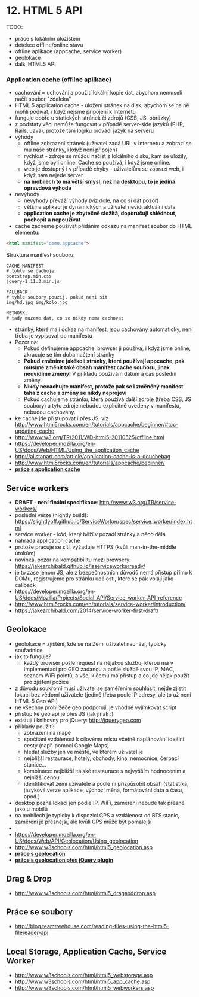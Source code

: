 # 12. HTML 5 API

TODO:
- práce s lokálním úložištěm
- detekce offline/online stavu
- offline aplikace (appcache, service worker)
- geolokace
- další HTML5 API




### Application cache (offline aplikace)

  * cachování = uchování a použití lokální kopie dat, abychom nemuseli načít soubor "zdaleka"
  * HTML 5 application cache - uložení stránek na disk, abychom se na ně mohli podívat, i když nejsme připojení k Internetu
  * funguje dobře u statických stránek či zdrojů (CSS, JS, obrázky)
  * z podstaty věci nemůže fungovat v případě server-side jazyků (PHP, Rails, Java), protože tam logiku provádí jazyk na serveru
  * výhody
    * offline zobrazení stránek (uživatel zadá URL v Internetu a zobrazí se mu naše stránky, i když není připojen)
    * rychlost - zdroje se můžou načíst z lokálního disku, kam se uložily, když jsme byli online. Cache se používá, i když jsme online.
    * web je dostupný i v případě chyby - uživatelům se zobrazí web, i když nám nejede server
    * **na mobilech to má větší smysl, než na desktopu, to je jediná opravdová výhoda**
  * nevýhody
    * nevýhody převáží výhody (viz dole, na co si dát pozor)
    * většina aplikací je dynamických a uživatel nevidí aktuální data
    * **application cache je zbytečně složitá, doporučuji shlédnout, pochopit a nepoužívat**
  * cache začneme používat přidáním odkazu na manifest soubor do HTML elementu:

```html
<html manifest="demo.appcache">
```
  Struktura manifest souboru:

```
CACHE MANIFEST
# tohle se cachuje
bootstrap.min.css
jquery-1.11.3.min.js

FALLBACK:
# tyhle soubory pouzij, pokud neni sit
img/hd.jpg img/kolo.jpg

NETWORK:
# tady muzeme dat, co se nikdy nema cachovat
```

  * stránky, které mají odkaz na manifest, jsou cachovány automaticky, není třeba je vypisovat do manifestu
  * Pozor na:
    * Pokud definujeme appcache, browser ji používá, i když jsme online, zkracuje se tím doba načtení stránky
    * **Pokud změníme jakékoli stránky, které používají appcache, pak musíme změnit také obsah manifest cache souboru, jinak neuvidíme změny!** V příkladu používám datum a čas poslední změny.
    * **Nikdy necachujte manifest, protože pak se i změněný manifest tahá z cache a změny se nikdy neprojeví**
    * Pokud cachujeme stránku, která používá další zdroje (třeba CSS, JS soubory) a tyto zdroje nebudou explicitně uvedeny v manifestu, nebudou cachovány.
  * ke cache jde přistupovat i přes JS, viz http://www.html5rocks.com/en/tutorials/appcache/beginner/#toc-updating-cache
  * http://www.w3.org/TR/2011/WD-html5-20110525/offline.html
  * https://developer.mozilla.org/en-US/docs/Web/HTML/Using_the_application_cache
  * http://alistapart.com/article/application-cache-is-a-douchebag
  * http://www.html5rocks.com/en/tutorials/appcache/beginner/
  * **[práce s application cache](./12-api-appcache.html)**

## Service workers

  * **DRAFT - není finální specifikace**: http://www.w3.org/TR/service-workers/
  * poslední verze (nightly build): https://slightlyoff.github.io/ServiceWorker/spec/service_worker/index.html
  * service worker - kód, který běží v pozadí stránky a něco dělá
  * náhrada application cache
  * protože pracuje se sítí, vyžaduje HTTPS (kvůli man-in-the-middle útokům)
  * novinka, pozor na kompatibilitu mezi browsery: https://jakearchibald.github.io/isserviceworkerready/
  * je to zase jenom JS, ale z bezpečnostních důvodů nemá přístup přímo k DOMu, registrujeme pro stránku události, které se pak volají jako callback
  * https://developer.mozilla.org/en-US/docs/Mozilla/Projects/Social_API/Service_worker_API_reference
  * http://www.html5rocks.com/en/tutorials/service-worker/introduction/
  * https://jakearchibald.com/2014/service-worker-first-draft/


## Geolokace

* geolokace = zjištění, kde se na Zemi uživatel nachází, typicky souřadnice
* jak to funguje?
  * každý browser pošle request na nějakou službu, kterou má v implementaci pro GEO zadanou a pošle službě svou IP, MAC, seznam WiFi pointů, a vše, k čemu má přístup a co jde nějak použít pro zjištění pozice
* z důvodu soukromí musí uživatel se zaměřením souhlasit, nejde zjistit lokaci bez vědomí uživatele (jedině třeba podle IP adresy, ale to už není HTML 5 Geo API)
* ne všechny prohlížeče geo podporují, je vhodné vyjímkovat script
* přístup ke geo api je přes JS (jak jinak :)
* existují i knihovny pro jQuery: http://jquerygeo.com
* příklady použití:
  * zobrazení na mapě
  * spočítání vzdálenost k cílovému místu včetně naplánování ideální cesty (např. pomocí Google Maps)
  * hledat služby jen ve městě, ve kterém uživatel je
  * nejbližší restaurace, hotely, obchody, kina, nemocnice, čerpací stanice...
  * kombinace: nejbližší italské restaurace s nejvyšším hodnocením a nejnižší cenou
  * identifikovat zemi uživatele a podle ní přizpůsobit obsah (statistika, jazyková verze aplikace, výchozí měna, formátování data a času, apod.)
* desktop pozná lokaci jen podle IP, WiFi, zaměření nebude tak přesné jako u mobilů
* na mobilech je typicky k dispozici GPS a vzdálenost od BTS stanic, zaměření je přesnější, ale kvůli GPS může být pomalejší
* 
* https://developer.mozilla.org/en-US/docs/Web/API/Geolocation/Using_geolocation
* http://www.w3schools.com/html/html5_geolocation.asp
* **[práce s geolocation](./12-api-geo.html)**
* **[práce s geolocation přes jQuery plugin](./12-api-geo-jquery.html)**


## Drag & Drop
- http://www.w3schools.com/html/html5_draganddrop.asp

## Práce se soubory
- http://blog.teamtreehouse.com/reading-files-using-the-html5-filereader-api

## Local Storage, Application Cache, Service Worker
- http://www.w3schools.com/html/html5_webstorage.asp
- http://www.w3schools.com/html/html5_app_cache.asp
- http://www.w3schools.com/html/html5_webworkers.asp
